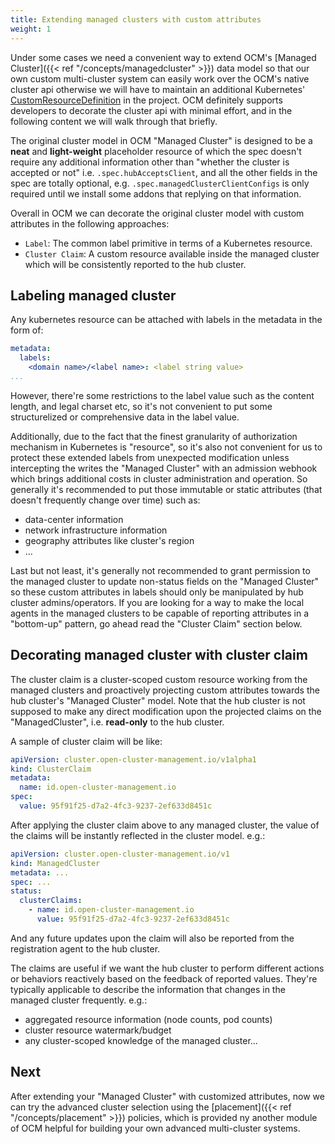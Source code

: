 ```yaml
---
title: Extending managed clusters with custom attributes
weight: 1
---
```


Under some cases we need a convenient way to extend OCM's [Managed Cluster]({{< ref "/concepts/managedcluster" >}}) 
data model so that our own custom multi-cluster system can easily work over the
OCM's native cluster api otherwise we will have to maintain an additional
Kubernetes' [CustomResourceDefinition](https://kubernetes.io/docs/tasks/extend-kubernetes/custom-resources/custom-resource-definitions/)
in the project. OCM definitely supports developers to decorate the cluster api 
with minimal effort, and in the following content we will walk through that 
briefly.

The original cluster model in OCM "Managed Cluster" is designed to be a 
__neat__ and  __light-weight__ placeholder resource of which the spec doesn't 
require any additional information other than "whether the cluster is 
accepted or not" i.e. `.spec.hubAcceptsClient`, and all the other fields 
in the spec are totally optional, e.g. `.spec.managedClusterClientConfigs` 
is only required until we install some addons that replying on that 
information. 

Overall in OCM we can decorate the original cluster model with custom
attributes in the following approaches:

- `Label`: The common label primitive in terms of a Kubernetes resource.
- `Cluster Claim`: A custom resource available inside the managed cluster
  which will be consistently reported to the hub cluster.
  

## Labeling managed cluster

Any kubernetes resource can be attached with labels in the metadata in the
form of:

```yaml
metadata:
  labels:
    <domain name>/<label name>: <label string value>
...
```

However, there're some restrictions to the label value such as the content 
length, and legal charset etc, so it's not convenient to put some structurelized
or comprehensive data in the label value.

Additionally, due to the fact that the finest granularity of authorization 
mechanism in Kubernetes is "resource", so it's also not convenient for us
to protect these extended labels from unexpected modification unless 
intercepting the writes the "Managed Cluster" with an admission webhook which
brings additional costs in cluster administration and operation. So generally 
it's recommended to put those immutable or static attributes (that doesn't 
frequently change over time) such as:

- data-center information
- network infrastructure information
- geography attributes like cluster's region
- ...

Last but not least, it's generally not recommended to grant permission to the 
managed cluster to update non-status fields on the "Managed Cluster" so these 
custom attributes in labels should only be manipulated by hub cluster 
admins/operators. If you are looking for a way to make the local agents in the
managed clusters to be capable of reporting attributes in a "bottom-up" 
pattern, go ahead read the "Cluster Claim" section below.

## Decorating managed cluster with cluster claim

The cluster claim is a cluster-scoped custom resource working from the managed
clusters and proactively projecting custom attributes towards the hub cluster's 
"Managed Cluster" model. Note that the hub cluster is not supposed to make 
any direct modification upon the projected claims on the "ManagedCluster", i.e. 
__read-only__ to the hub cluster.

A sample of cluster claim will be like:

```yaml
apiVersion: cluster.open-cluster-management.io/v1alpha1
kind: ClusterClaim
metadata:
  name: id.open-cluster-management.io
spec:
  value: 95f91f25-d7a2-4fc3-9237-2ef633d8451c
```

After applying the cluster claim above to any managed cluster, the value of 
the claims will be instantly reflected in the cluster model. e.g.:

```yaml
apiVersion: cluster.open-cluster-management.io/v1
kind: ManagedCluster
metadata: ...
spec: ...
status:
  clusterClaims:
    - name: id.open-cluster-management.io
      value: 95f91f25-d7a2-4fc3-9237-2ef633d8451c
```

And any future updates upon the claim will also be reported from the 
registration agent to the hub cluster. 

The claims are useful if we want the hub cluster to perform different actions 
or behaviors reactively based on the feedback of reported values. They're
typically applicable to describe the information that changes in the managed
cluster frequently. e.g.:

- aggregated resource information (node counts, pod counts)
- cluster resource watermark/budget
- any cluster-scoped knowledge of the managed cluster...


## Next

After extending your "Managed Cluster" with customized attributes, now we can
try the advanced cluster selection using the [placement]({{< ref "/concepts/placement" >}})
policies, which is provided ny another module of OCM helpful for building your
own advanced multi-cluster systems.